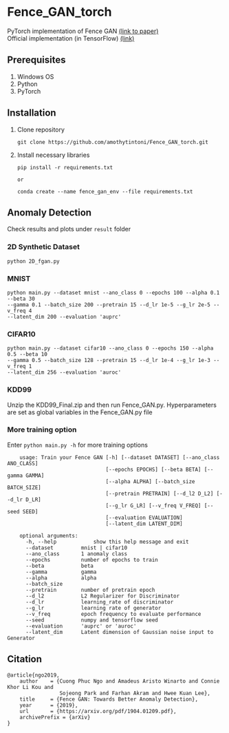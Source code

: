 # Fence_GAN_torch
PyTorch implementation of Fence GAN [(link to paper)](https://arxiv.org/abs/1904.01209) <br>
Official implementation (in TensorFlow) [(link)](https://github.com/phuccuongngo99/Fence_GAN/tree/master)

## Prerequisites
1. Windows OS
2. Python
3. PyTorch

## Installation
1. Clone repository
    ```
    git clone https://github.com/amothytintoni/Fence_GAN_torch.git
    ```

2. Install necessary libraries
    ```
    pip install -r requirements.txt

    or

    conda create --name fence_gan_env --file requirements.txt
    ```

## Anomaly Detection
Check results and plots under `result` folder
### 2D Synthetic Dataset
    
    python 2D_fgan.py
    
### MNIST
    python main.py --dataset mnist --ano_class 0 --epochs 100 --alpha 0.1 --beta 30 
    --gamma 0.1 --batch_size 200 --pretrain 15 --d_lr 1e-5 --g_lr 2e-5 --v_freq 4 
    --latent_dim 200 --evaluation 'auprc'

### CIFAR10
    python main.py --dataset cifar10 --ano_class 0 --epochs 150 --alpha 0.5 --beta 10 
    --gamma 0.5 --batch_size 128 --pretrain 15 --d_lr 1e-4 --g_lr 1e-3 --v_freq 1 
    --latent_dim 256 --evaluation 'auroc'

### KDD99
Unzip the KDD99_Final.zip and then run Fence_GAN.py. Hyperparameters are set as global variables in the Fence_GAN.py file

### More training option
Enter `python main.py -h` for more training options
```
    usage: Train your Fence GAN [-h] [--dataset DATASET] [--ano_class ANO_CLASS]
                                [--epochs EPOCHS] [--beta BETA] [--gamma GAMMA]
                                [--alpha ALPHA] [--batch_size BATCH_SIZE]
                                [--pretrain PRETRAIN] [--d_l2 D_L2] [--d_lr D_LR]
                                [--g_lr G_LR] [--v_freq V_FREQ] [--seed SEED]
                                [--evaluation EVALUATION]
                                [--latent_dim LATENT_DIM]

    optional arguments:
      -h, --help            show this help message and exit
      --dataset         mnist | cifar10
      --ano_class       1 anomaly class
      --epochs          number of epochs to train
      --beta            beta
      --gamma           gamma
      --alpha           alpha
      --batch_size 
      --pretrain        number of pretrain epoch
      --d_l2            L2 Regularizer for Discriminator
      --d_lr            learning_rate of discriminator
      --g_lr            learning rate of generator
      --v_freq          epoch frequency to evaluate performance
      --seed            numpy and tensorflow seed
      --evaluation      'auprc' or 'auroc'
      --latent_dim      Latent dimension of Gaussian noise input to Generator
  ```
  
## Citation
  ```
  @article{ngo2019,
      author    = {Cuong Phuc Ngo and Amadeus Aristo Winarto and Connie Khor Li Kou and
                   Sojeong Park and Farhan Akram and Hwee Kuan Lee},
      title     = {Fence GAN: Towards Better Anomaly Detection},
      year      = {2019},
      url       = {https://arxiv.org/pdf/1904.01209.pdf},
      archivePrefix = {arXiv}
  }
  ```
